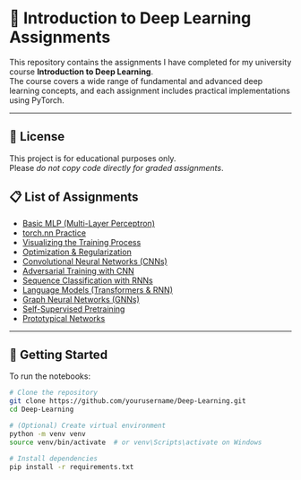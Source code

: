 # 🧠 Introduction to Deep Learning Assignments

This repository contains the assignments I have completed for my university course **Introduction to Deep Learning**.  
The course covers a wide range of fundamental and advanced deep learning concepts, and each assignment includes practical implementations using PyTorch.

---


## 📄 License

This project is for educational purposes only.  
Please *do not copy code directly for graded assignments*.

## 📋 List of Assignments

- [Basic MLP (Multi-Layer Perceptron)](./Assignment1_BasicMLP.ipynb)
- [torch.nn Practice](./Assignment1.5_TorchNN/02_fail01_sol.ipynb)
- [Visualizing the Training Process](./Assignment2_Visualization/Assignment2_fail01_sol.ipynb)
- [Optimization & Regularization](./Assignment3_Optimization.ipynb)
- [Convolutional Neural Networks (CNNs)](./Assignment4_CNNs.ipynb)
- [Adversarial Training with CNN](./Assignment5_Adversarial_attack/Assignment5_Adversarial_attack.ipynb)
- [Sequence Classification with RNNs](./Assignment6_RNNs.ipynb)
- [Language Models (Transformers & RNN)](./Assignment7_LanguageModels/Assignment7_LanguageModels.ipynb)
- [Graph Neural Networks (GNNs)](./Assignment8_GNN/Assignment8_GNN_1.ipynb)
- [Self-Supervised Pretraining](./Assignment9_SelfSupervised.ipynb)
- [Prototypical Networks](./Assignment10_Prototypical/Assignment10_Prototypical_64.ipynb)


---

## 🚀 Getting Started

To run the notebooks:

```bash
# Clone the repository
git clone https://github.com/yourusername/Deep-Learning.git
cd Deep-Learning

# (Optional) Create virtual environment
python -m venv venv
source venv/bin/activate  # or venv\Scripts\activate on Windows

# Install dependencies
pip install -r requirements.txt


